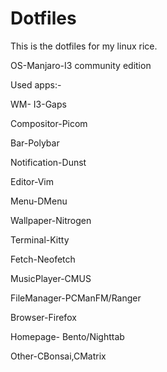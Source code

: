 # Dotfiles
This is the dotfiles for my linux rice.

OS-Manjaro-I3 community edition

Used apps:-

WM- I3-Gaps

Compositor-Picom

Bar-Polybar

Notification-Dunst

Editor-Vim

Menu-DMenu

Wallpaper-Nitrogen

Terminal-Kitty

Fetch-Neofetch

MusicPlayer-CMUS

FileManager-PCManFM/Ranger

Browser-Firefox

Homepage- Bento/Nighttab

Other-CBonsai,CMatrix

